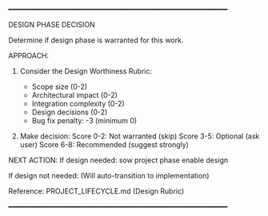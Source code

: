 ━━━━━━━━━━━━━━━━━━━━━━━━━━━━━━━━━━━━━━━━━━━━━━━━━━━━

DESIGN PHASE DECISION

Determine if design phase is warranted for this work.

APPROACH:
  1. Consider the Design Worthiness Rubric:
     - Scope size (0-2)
     - Architectural impact (0-2)
     - Integration complexity (0-2)
     - Design decisions (0-2)
     - Bug fix penalty: -3 (minimum 0)

  2. Make decision:
     Score 0-2: Not warranted (skip)
     Score 3-5: Optional (ask user)
     Score 6-8: Recommended (suggest strongly)

NEXT ACTION:
  If design needed:
    sow project phase enable design

  If design not needed:
    (Will auto-transition to implementation)

Reference: PROJECT_LIFECYCLE.md (Design Rubric)

━━━━━━━━━━━━━━━━━━━━━━━━━━━━━━━━━━━━━━━━━━━━━━━━━━━━
